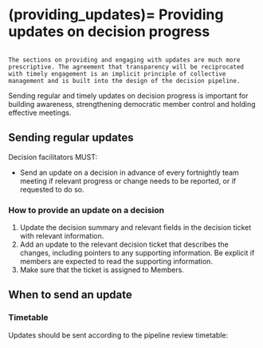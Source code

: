 (providing_updates)=
Providing updates on decision progress
======================================

```{warning} Much of the Decision Pipeline documentation can be considered as guidance or as a framework for visualising how decision-making happens.

The sections on providing and engaging with updates are much more prescriptive. The agreement that transparency will be reciprocated with timely engagement is an implicit principle of collective management and is built into the design of the decision pipeline.      
```

Sending regular and timely updates on decision progress is important for building awareness, strengthening democratic member control and holding effective meetings. 

## Sending regular updates

Decision facilitators MUST:

- Send an update on a decision in advance of every fortnightly team meeting if relevant progress or change needs to be reported, or if requested to do so.

### How to provide an update on a decision

1. Update the decision summary and relevant fields in the decision ticket with relevant information.
2. Add an update to the relevant decision ticket that describes the changes, including pointers to any supporting information. Be explicit if members are expected to read the supporting information.
4. Make sure that the ticket is assigned to Members.

## When to send an update

### Timetable

Updates should be sent according to the pipeline review timetable:

```{include} ../snippets/update-timetable.md
```

```{include} ../snippets/decision-types.md
```
